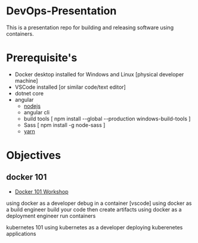 # DevOps-Presentation
This is a presentation repo for building and releasing software using containers.

# Prerequisite's 

- Docker desktop installed for Windows and Linux [physical developer machine]
- VSCode installed [or similar code/text editor]
- dotnet core []()
- angular 
    - [nodejs](https://nodejs.org/en/download/)
    - angular cli
    - build tools [ npm install --global --production windows-build-tools ]
    - Sass [ npm install -g node-sass ]
    - [yarn](https://yarnpkg.com/)

# Objectives

## docker 101



- [Docker 101 Workshop](workshop/docker-101/README.md)

using docker as a developer
    debug in a container [vscode]
using docker as a build engineer
    build your code then create artifacts
using docker as a deployment engineer
    run containers

kubernetes 101
using kubernetes as a developer
deploying kuberenetes applications
